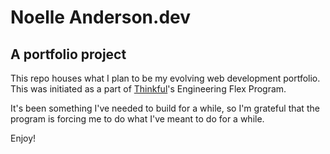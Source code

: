 # Noelle Anderson.dev

## A portfolio project

This repo houses what I plan to be my evolving web development portfolio. This was initiated as a part of [Thinkful](https://thinkful.com)'s  Engineering Flex Program.

It's been something I've needed to build for a while, so I'm grateful that the program is forcing me to do what I've meant to do for a while.

Enjoy!
